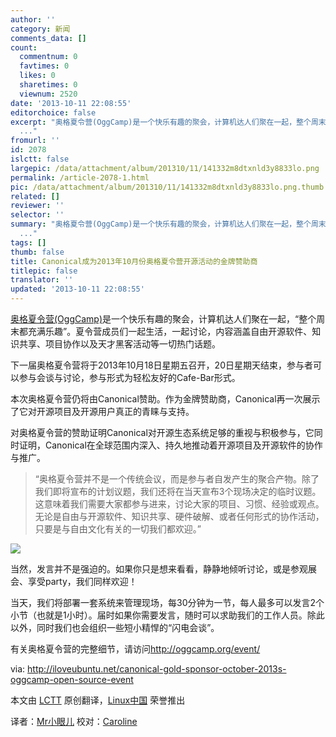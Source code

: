 ```yaml
---
author: ''
category: 新闻
comments_data: []
count:
  commentnum: 0
  favtimes: 0
  likes: 0
  sharetimes: 0
  viewnum: 2520
date: '2013-10-11 22:08:55'
editorchoice: false
excerpt: "奥格夏令营(OggCamp)是一个快乐有趣的聚会，计算机达人们聚在一起，整个周末都充满乐趣。夏令营成员们一起生活，一起讨论，内容涵盖自由开源软件、知识共享、项目协作以及天才黑客活动等一切热门话题。\r\n下一届奥格夏
  ..."
fromurl: ''
id: 2078
islctt: false
largepic: /data/attachment/album/201310/11/141332m8dtxnld3y8833lo.png
permalink: /article-2078-1.html
pic: /data/attachment/album/201310/11/141332m8dtxnld3y8833lo.png.thumb.jpg
related: []
reviewer: ''
selector: ''
summary: "奥格夏令营(OggCamp)是一个快乐有趣的聚会，计算机达人们聚在一起，整个周末都充满乐趣。夏令营成员们一起生活，一起讨论，内容涵盖自由开源软件、知识共享、项目协作以及天才黑客活动等一切热门话题。\r\n下一届奥格夏
  ..."
tags: []
thumb: false
title: Canonical成为2013年10月份奥格夏令营开源活动的金牌赞助商
titlepic: false
translator: ''
updated: '2013-10-11 22:08:55'
---
```


[奥格夏令营(OggCamp)](http://oggcamp.org/)是一个快乐有趣的聚会，计算机达人们聚在一起，“整个周末都充满乐趣”。夏令营成员们一起生活，一起讨论，内容涵盖自由开源软件、知识共享、项目协作以及天才黑客活动等一切热门话题。


下一届奥格夏令营将于2013年10月18日星期五召开，20日星期天结束，参与者可以参与会谈与讨论，参与形式为轻松友好的Cafe-Bar形式。


本次奥格夏令营仍将由Canonical赞助。作为金牌赞助商，Canonical再一次展示了它对开源项目及开源用户真正的青睐与支持。


对奥格夏令营的赞助证明Canonical对开源生态系统足够的重视与积极参与，它同时证明，Canonical在全球范围内深入、持久地推动着开源项目及开源软件的协作与推广。



> 
> “奥格夏令营并不是一个传统会议，而是参与者自发产生的聚合产物。除了我们即将宣布的计划议题，我们还将在当天宣布3个现场决定的临时议题。这意味着我们需要大家都参与进来，讨论大家的项目、习惯、经验或观点。无论是自由与开源软件、知识共享、硬件破解、或者任何形式的协作活动，只要是与自由文化有关的一切我们都欢迎。”
> 
> 
> 


![](/data/attachment/album/201310/11/141332m8dtxnld3y8833lo.png) 


当然，发言并不是强迫的。如果你只是想来看看，静静地倾听讨论，或是参观展会、享受party，我们同样欢迎！


当天，我们将部署一套系统来管理现场，每30分钟为一节，每人最多可以发言2个小节（也就是1小时）。届时如果你需要发言，随时可以求助我们的工作人员。除此以外，同时我们也会组织一些短小精悍的“闪电会谈”。


有关奥格夏令营的完整细节，请访问<http://oggcamp.org/event/>


 


 


via: <http://iloveubuntu.net/canonical-gold-sponsor-october-2013s-oggcamp-open-source-event>


本文由 [LCTT](https://github.com/LCTT/TranslateProject) 原创翻译，[Linux中国](http://linux.cn/portal.php) 荣誉推出


译者：[Mr小眼儿](http://linux.cn/space/14801) 校对：[Caroline](http://linux.cn/space/14763)